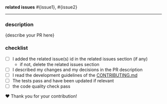**related issues** #{issue1}, #{issue2}

---

### description

{describe your PR here}

### checklist

- [ ] I added the related issue(s) id in the related issues section (if any)
  - if not, delete the related issues section
- [ ] I described my changes and my decisions in the PR description
- [ ] I read the development guidelines of the [CONTRIBUTING.md][development-guidelines]
- [ ] The tests pass and have been updated if relevant
- [ ] the code quality check pass

❤️ Thank you for your contribution!

[development-guidelines]: https://github.com/tournesol-app/tournesol/blob/main/CONTRIBUTING.md#development-guidelines
